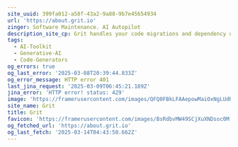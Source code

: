 ```yaml
---
site_uuid: 399fa012-a58f-43a2-9a88-9b7e45654934
url: 'https://about.grit.io'
zinger: Software Maintenance. AI Autopilot
description_site_cp: Grit handles your code migrations and dependency upgrades for you
tags:
  - AI-Toolkit
  - Generative-AI
  - Code-Generators
og_errors: true
og_last_error: '2025-03-08T20:39:44.833Z'
og_error_message: HTTP error 401
last_jina_request: '2025-03-09T06:45:21.189Z'
jina_error: 'HTTP error! status: 429'
image: 'https://framerusercontent.com/images/QFQ0FBkLFAAepowMaiOxNgLUdRE.png'
site_name: Grit
title: Grit
favicon: 'https://framerusercontent.com/images/BsRdbvMW49SCjXuXNDsoc0M.png'
og_fetched_url: 'https://about.grit.io'
og_last_fetch: '2025-03-14T04:43:50.662Z'
---
```


